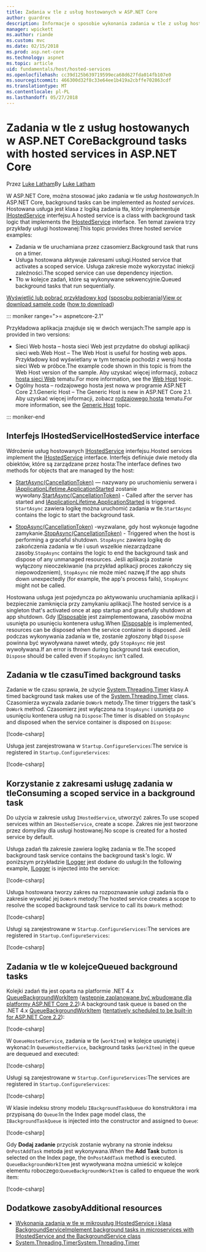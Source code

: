```yaml
---
title: Zadania w tle z usług hostowanych w ASP.NET Core
author: guardrex
description: Informacje o sposobie wykonania zadania w tle z usług hostowanych w ASP.NET Core.
manager: wpickett
ms.author: riande
ms.custom: mvc
ms.date: 02/15/2018
ms.prod: asp.net-core
ms.technology: aspnet
ms.topic: article
uid: fundamentals/host/hosted-services
ms.openlocfilehash: cc39d125b639719599eca68d627fda014fb107e0
ms.sourcegitcommit: 466300d32f8c33e64ee1b419a2cbffe702863cdf
ms.translationtype: MT
ms.contentlocale: pl-PL
ms.lasthandoff: 05/27/2018
---
```

# <a name="background-tasks-with-hosted-services-in-aspnet-core"></a><span data-ttu-id="fef0b-103">Zadania w tle z usług hostowanych w ASP.NET Core</span><span class="sxs-lookup"><span data-stu-id="fef0b-103">Background tasks with hosted services in ASP.NET Core</span></span>

<span data-ttu-id="fef0b-104">Przez [Luke Latham](https://github.com/guardrex)</span><span class="sxs-lookup"><span data-stu-id="fef0b-104">By [Luke Latham](https://github.com/guardrex)</span></span>

<span data-ttu-id="fef0b-105">W ASP.NET Core, można stosować jako zadania w tle *usług hostowanych*.</span><span class="sxs-lookup"><span data-stu-id="fef0b-105">In ASP.NET Core, background tasks can be implemented as *hosted services*.</span></span> <span data-ttu-id="fef0b-106">Hostowana usługa jest klasa z logiką zadania tła, który implementuje [IHostedService](/dotnet/api/microsoft.extensions.hosting.ihostedservice) interfejsu.</span><span class="sxs-lookup"><span data-stu-id="fef0b-106">A hosted service is a class with background task logic that implements the [IHostedService](/dotnet/api/microsoft.extensions.hosting.ihostedservice) interface.</span></span> <span data-ttu-id="fef0b-107">Ten temat zawiera trzy przykłady usługi hostowanej:</span><span class="sxs-lookup"><span data-stu-id="fef0b-107">This topic provides three hosted service examples:</span></span>

* <span data-ttu-id="fef0b-108">Zadania w tle uruchamiana przez czasomierz.</span><span class="sxs-lookup"><span data-stu-id="fef0b-108">Background task that runs on a timer.</span></span>
* <span data-ttu-id="fef0b-109">Usługa hostowana aktywuje zakresami usługi.</span><span class="sxs-lookup"><span data-stu-id="fef0b-109">Hosted service that activates a scoped service.</span></span> <span data-ttu-id="fef0b-110">Usługa zakresie może wykorzystać iniekcji zależności.</span><span class="sxs-lookup"><span data-stu-id="fef0b-110">The scoped service can use dependency injection.</span></span>
* <span data-ttu-id="fef0b-111">Tło w kolejce zadań, które są wykonywane sekwencyjnie.</span><span class="sxs-lookup"><span data-stu-id="fef0b-111">Queued background tasks that run sequentially.</span></span>

<span data-ttu-id="fef0b-112">[Wyświetlić lub pobrać przykładowy kod](https://github.com/aspnet/Docs/tree/master/aspnetcore/fundamentals/host/hosted-services/samples/) ([sposobu pobierania](xref:tutorials/index#how-to-download-a-sample))</span><span class="sxs-lookup"><span data-stu-id="fef0b-112">[View or download sample code](https://github.com/aspnet/Docs/tree/master/aspnetcore/fundamentals/host/hosted-services/samples/) ([how to download](xref:tutorials/index#how-to-download-a-sample))</span></span>

::: moniker range=">= aspnetcore-2.1"

<span data-ttu-id="fef0b-113">Przykładowa aplikacja znajduje się w dwóch wersjach:</span><span class="sxs-lookup"><span data-stu-id="fef0b-113">The sample app is provided in two versions:</span></span>

* <span data-ttu-id="fef0b-114">Sieci Web hosta &ndash; hosta sieci Web jest przydatne do obsługi aplikacji sieci web.</span><span class="sxs-lookup"><span data-stu-id="fef0b-114">Web Host &ndash; The Web Host is useful for hosting web apps.</span></span> <span data-ttu-id="fef0b-115">Przykładowy kod wyświetlany w tym temacie pochodzi z wersji hosta sieci Web w próbce.</span><span class="sxs-lookup"><span data-stu-id="fef0b-115">The example code shown in this topic is from the Web Host version of the sample.</span></span> <span data-ttu-id="fef0b-116">Aby uzyskać więcej informacji, zobacz [hosta sieci Web](xref:fundamentals/host/web-host) tematu.</span><span class="sxs-lookup"><span data-stu-id="fef0b-116">For more information, see the [Web Host](xref:fundamentals/host/web-host) topic.</span></span>
* <span data-ttu-id="fef0b-117">Ogólny hosta &ndash; rodzajowego hosta jest nowa w programie ASP.NET Core 2.1.</span><span class="sxs-lookup"><span data-stu-id="fef0b-117">Generic Host &ndash; The Generic Host is new in ASP.NET Core 2.1.</span></span> <span data-ttu-id="fef0b-118">Aby uzyskać więcej informacji, zobacz [rodzajowego hosta](xref:fundamentals/host/generic-host) tematu.</span><span class="sxs-lookup"><span data-stu-id="fef0b-118">For more information, see the [Generic Host](xref:fundamentals/host/generic-host) topic.</span></span>

::: moniker-end

## <a name="ihostedservice-interface"></a><span data-ttu-id="fef0b-119">Interfejs IHostedService</span><span class="sxs-lookup"><span data-stu-id="fef0b-119">IHostedService interface</span></span>

<span data-ttu-id="fef0b-120">Wdrożenie usług hostowanych [IHostedService](/dotnet/api/microsoft.extensions.hosting.ihostedservice) interfejsu.</span><span class="sxs-lookup"><span data-stu-id="fef0b-120">Hosted services implement the [IHostedService](/dotnet/api/microsoft.extensions.hosting.ihostedservice) interface.</span></span> <span data-ttu-id="fef0b-121">Interfejs definiuje dwie metody dla obiektów, które są zarządzane przez hosta:</span><span class="sxs-lookup"><span data-stu-id="fef0b-121">The interface defines two methods for objects that are managed by the host:</span></span>

* <span data-ttu-id="fef0b-122">[StartAsync(CancellationToken)](/dotnet/api/microsoft.extensions.hosting.ihostedservice.startasync) — nazywany po uruchomieniu serwera i [IApplicationLifetime.ApplicationStarted](/dotnet/api/microsoft.aspnetcore.hosting.iapplicationlifetime.applicationstarted) zostanie wywołany.</span><span class="sxs-lookup"><span data-stu-id="fef0b-122">[StartAsync(CancellationToken)](/dotnet/api/microsoft.extensions.hosting.ihostedservice.startasync) - Called after the server has started and [IApplicationLifetime.ApplicationStarted](/dotnet/api/microsoft.aspnetcore.hosting.iapplicationlifetime.applicationstarted) is triggered.</span></span> <span data-ttu-id="fef0b-123">`StartAsync` zawiera logikę można uruchomić zadania w tle.</span><span class="sxs-lookup"><span data-stu-id="fef0b-123">`StartAsync` contains the logic to start the background task.</span></span>

* <span data-ttu-id="fef0b-124">[StopAsync(CancellationToken)](/dotnet/api/microsoft.extensions.hosting.ihostedservice.stopasync) -wyzwalane, gdy host wykonuje łagodne zamykanie.</span><span class="sxs-lookup"><span data-stu-id="fef0b-124">[StopAsync(CancellationToken)](/dotnet/api/microsoft.extensions.hosting.ihostedservice.stopasync) - Triggered when the host is performing a graceful shutdown.</span></span> <span data-ttu-id="fef0b-125">`StopAsync` zawiera logikę do zakończenia zadania w tle i usuń wszelkie niezarządzane zasoby.</span><span class="sxs-lookup"><span data-stu-id="fef0b-125">`StopAsync` contains the logic to end the background task and dispose of any unmanaged resources.</span></span> <span data-ttu-id="fef0b-126">Jeśli aplikacja zostanie wyłączony nieoczekiwanie (na przykład aplikacji proces zakończy się niepowodzeniem), `StopAsync` nie może mieć nazwę.</span><span class="sxs-lookup"><span data-stu-id="fef0b-126">If the app shuts down unexpectedly (for example, the app's process fails), `StopAsync` might not be called.</span></span>

<span data-ttu-id="fef0b-127">Hostowana usługa jest pojedyncza po aktywowaniu uruchamiania aplikacji i bezpiecznie zamknięcia przy zamykaniu aplikacji.</span><span class="sxs-lookup"><span data-stu-id="fef0b-127">The hosted service is a singleton that's activated once at app startup and gracefully shutdown at app shutdown.</span></span> <span data-ttu-id="fef0b-128">Gdy [IDisposable](/dotnet/api/system.idisposable) jest zaimplementowana, zasobów można usunięta po usunięciu kontenera usług.</span><span class="sxs-lookup"><span data-stu-id="fef0b-128">When [IDisposable](/dotnet/api/system.idisposable) is implemented, resources can be disposed when the service container is disposed.</span></span> <span data-ttu-id="fef0b-129">Jeśli podczas wykonywania zadania w tle, zostanie zgłoszony błąd `Dispose` powinna być wywoływana nawet wtedy, gdy `StopAsync` nie jest wywoływana.</span><span class="sxs-lookup"><span data-stu-id="fef0b-129">If an error is thrown during background task execution, `Dispose` should be called even if `StopAsync` isn't called.</span></span>

## <a name="timed-background-tasks"></a><span data-ttu-id="fef0b-130">Zadania w tle czasu</span><span class="sxs-lookup"><span data-stu-id="fef0b-130">Timed background tasks</span></span>

<span data-ttu-id="fef0b-131">Zadanie w tle czasu sprawia, że użycie [System.Threading.Timer](/dotnet/api/system.threading.timer) klasy.</span><span class="sxs-lookup"><span data-stu-id="fef0b-131">A timed background task makes use of the [System.Threading.Timer](/dotnet/api/system.threading.timer) class.</span></span> <span data-ttu-id="fef0b-132">Czasomierza wyzwala zadanie `DoWork` metody.</span><span class="sxs-lookup"><span data-stu-id="fef0b-132">The timer triggers the task's `DoWork` method.</span></span> <span data-ttu-id="fef0b-133">Czasomierz jest wyłączona na `StopAsync` i usunięta po usunięciu kontenera usług na `Dispose`:</span><span class="sxs-lookup"><span data-stu-id="fef0b-133">The timer is disabled on `StopAsync` and disposed when the service container is disposed on `Dispose`:</span></span>

[!code-csharp[](hosted-services/samples/2.x/BackgroundTasksSample-WebHost/Services/TimedHostedService.cs?name=snippet1&highlight=15-16,30,37)]

<span data-ttu-id="fef0b-134">Usługa jest zarejestrowana w `Startup.ConfigureServices`:</span><span class="sxs-lookup"><span data-stu-id="fef0b-134">The service is registered in `Startup.ConfigureServices`:</span></span>

[!code-csharp[](hosted-services/samples/2.x/BackgroundTasksSample-WebHost/Startup.cs?name=snippet1)]

## <a name="consuming-a-scoped-service-in-a-background-task"></a><span data-ttu-id="fef0b-135">Korzystanie z zakresami usługę zadania w tle</span><span class="sxs-lookup"><span data-stu-id="fef0b-135">Consuming a scoped service in a background task</span></span>

<span data-ttu-id="fef0b-136">Do użycia w zakresie usług `IHostedService`, utworzyć zakres.</span><span class="sxs-lookup"><span data-stu-id="fef0b-136">To use scoped services within an `IHostedService`, create a scope.</span></span> <span data-ttu-id="fef0b-137">Zakres nie jest tworzone przez domyślny dla usługi hostowanej.</span><span class="sxs-lookup"><span data-stu-id="fef0b-137">No scope is created for a hosted service by default.</span></span>

<span data-ttu-id="fef0b-138">Usługa zadań tła zakresie zawiera logikę zadania w tle.</span><span class="sxs-lookup"><span data-stu-id="fef0b-138">The scoped background task service contains the background task's logic.</span></span> <span data-ttu-id="fef0b-139">W poniższym przykładzie [ILogger](/dotnet/api/microsoft.extensions.logging.ilogger) jest dodane do usługi:</span><span class="sxs-lookup"><span data-stu-id="fef0b-139">In the following example, [ILogger](/dotnet/api/microsoft.extensions.logging.ilogger) is injected into the service:</span></span>

[!code-csharp[](hosted-services/samples/2.x/BackgroundTasksSample-WebHost/Services/ScopedProcessingService.cs?name=snippet1)]

<span data-ttu-id="fef0b-140">Usługa hostowana tworzy zakres na rozpoznawanie usługi zadania tła o zakresie wywołać jej `DoWork` metody:</span><span class="sxs-lookup"><span data-stu-id="fef0b-140">The hosted service creates a scope to resolve the scoped background task service to call its `DoWork` method:</span></span>

[!code-csharp[](hosted-services/samples/2.x/BackgroundTasksSample-WebHost/Services/ConsumeScopedServiceHostedService.cs?name=snippet1&highlight=29-36)]

<span data-ttu-id="fef0b-141">Usługi są zarejestrowane w `Startup.ConfigureServices`:</span><span class="sxs-lookup"><span data-stu-id="fef0b-141">The services are registered in `Startup.ConfigureServices`:</span></span>

[!code-csharp[](hosted-services/samples/2.x/BackgroundTasksSample-WebHost/Startup.cs?name=snippet2)]

## <a name="queued-background-tasks"></a><span data-ttu-id="fef0b-142">Zadania w tle w kolejce</span><span class="sxs-lookup"><span data-stu-id="fef0b-142">Queued background tasks</span></span>

<span data-ttu-id="fef0b-143">Kolejki zadań tła jest oparta na platformie .NET 4.x [QueueBackgroundWorkItem](/dotnet/api/system.web.hosting.hostingenvironment.queuebackgroundworkitem) ([wstępnie zaplanowane być wbudowane dla platformy ASP.NET Core 2.2](https://github.com/aspnet/Hosting/issues/1280)):</span><span class="sxs-lookup"><span data-stu-id="fef0b-143">A background task queue is based on the .NET 4.x [QueueBackgroundWorkItem](/dotnet/api/system.web.hosting.hostingenvironment.queuebackgroundworkitem) ([tentatively scheduled to be built-in for ASP.NET Core 2.2](https://github.com/aspnet/Hosting/issues/1280)):</span></span>

[!code-csharp[](hosted-services/samples/2.x/BackgroundTasksSample-WebHost/Services/BackgroundTaskQueue.cs?name=snippet1)]

<span data-ttu-id="fef0b-144">W `QueueHostedService`, zadania w tle (`workItem`) w kolejce usuniętej i wykonać:</span><span class="sxs-lookup"><span data-stu-id="fef0b-144">In `QueueHostedService`, background tasks (`workItem`) in the queue are dequeued and executed:</span></span>

[!code-csharp[](hosted-services/samples/2.x/BackgroundTasksSample-WebHost/Services/QueuedHostedService.cs?name=snippet1&highlight=30-31,35)]

<span data-ttu-id="fef0b-145">Usługi są zarejestrowane w `Startup.ConfigureServices`:</span><span class="sxs-lookup"><span data-stu-id="fef0b-145">The services are registered in `Startup.ConfigureServices`:</span></span>

[!code-csharp[](hosted-services/samples/2.x/BackgroundTasksSample-WebHost/Startup.cs?name=snippet3)]

<span data-ttu-id="fef0b-146">W klasie indeksu strony modelu `IBackgroundTaskQueue` do konstruktora i ma przypisaną do `Queue`:</span><span class="sxs-lookup"><span data-stu-id="fef0b-146">In the Index page model class, the `IBackgroundTaskQueue` is injected into the constructor and assigned to `Queue`:</span></span>

[!code-csharp[](hosted-services/samples/2.x/BackgroundTasksSample-WebHost/Pages/Index.cshtml.cs?name=snippet1)]

<span data-ttu-id="fef0b-147">Gdy **Dodaj zadanie** przycisk zostanie wybrany na stronie indeksu `OnPostAddTask` metoda jest wykonywana.</span><span class="sxs-lookup"><span data-stu-id="fef0b-147">When the **Add Task** button is selected on the Index page, the `OnPostAddTask` method is executed.</span></span> <span data-ttu-id="fef0b-148">`QueueBackgroundWorkItem` jest wywoływana można umieścić w kolejce elementu roboczego:</span><span class="sxs-lookup"><span data-stu-id="fef0b-148">`QueueBackgroundWorkItem` is called to enqueue the work item:</span></span>

[!code-csharp[](hosted-services/samples/2.x/BackgroundTasksSample-WebHost/Pages/Index.cshtml.cs?name=snippet2)]

## <a name="additional-resources"></a><span data-ttu-id="fef0b-149">Dodatkowe zasoby</span><span class="sxs-lookup"><span data-stu-id="fef0b-149">Additional resources</span></span>

* [<span data-ttu-id="fef0b-150">Wykonania zadania w tle w mikrousług IHostedService i klasa BackgroundService</span><span class="sxs-lookup"><span data-stu-id="fef0b-150">Implement background tasks in microservices with IHostedService and the BackgroundService class</span></span>](/dotnet/standard/microservices-architecture/multi-container-microservice-net-applications/background-tasks-with-ihostedservice)
* [<span data-ttu-id="fef0b-151">System.Threading.Timer</span><span class="sxs-lookup"><span data-stu-id="fef0b-151">System.Threading.Timer</span></span>](/dotnet/api/system.threading.timer)
